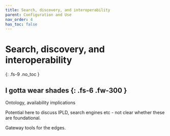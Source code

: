 ```yaml
---
title: Search, discovery, and interoperability
parent: Configuration and Use
nav_order: 4
has_toc: false
---
```


# Search, discovery, and interoperability
{: .fs-9 .no_toc }


I gotta wear shades
{: .fs-6 .fw-300 }
----

Ontology, availability implications 

Potential here to discuss IPLD, search engines etc - not clear whether these are foundational.

Gateway tools for the edges.
 















